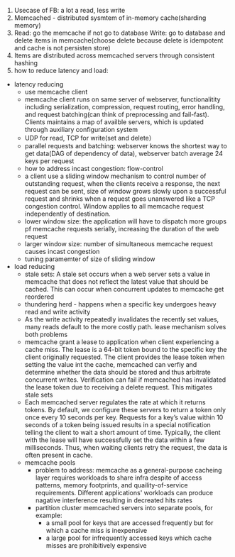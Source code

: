 1. Usecase of FB: a lot a read, less write
2. Memcached - distributed sysmtem of in-memory cache(sharding memory)
3. Read: go the memcache if not go to database
   Write: go to database and delete items in memcache(choose delete because delete is idempotent and cache is not persisten store) 
4. Items are distributed across memcached servers through consistent hashing
5. how to reduce latency and load:
- latency reducing
  - use memcache client
  - memcache client runs on same server of webserver, functionalitity including serialization, compression, request routing, error handling, and request batching(can think of preprocessing and fail-fast). Clients maintains a map of availble servers, which is updated through auxiliary configuration system
  - UDP for read, TCP for write(set and delete）
  - parallel requests and batching: webserver knows the shortest way to get data(DAG of dependency of data), webserver batch average 24 keys per request
  - how to address incast congestion: flow-control
  - a client use a sliding window mechanism to control number of outstanding request, when the clients receive a response, the next request can be sent, size of window grows slowly upon a successful request and shrinks when a request goes unanswered like a TCP congestion control. Window applies to all memcache request independently of destination.
  - lower window size: the application will have to dispatch more groups pf memcache requests serially, increasing the duration of the web request
  - larger window size: number of simultaneous memcache request causes incast congestion
  - tuning paramemter of size of sliding window
- load reducing
  - stale sets: A stale set occurs when a web server sets a value in memcache that does not reflect the latest value that should be cached. This can occur when concurrent updates to memcache get reordered
  - thundering herd - happens when a specific key undergoes heavy read and write activity
  - As the write activity repeatedly invalidates the recently set values, many reads default to the more costly
path. lease mechanism solves both problems
  - memcache grant a lease to application when client experiencing a cache miss. The lease is a 64-bit token bound to the specific key the client originally requested. The client provides the lease token when setting the value int the cache, memcached can verfiy and determine whether the data should be stored and thus arbitrate concurrent writes. Verification can fail if memcached has invalidated the lease token due to receiving a delete request. This mitigates stale sets
  - Each memcached server regulates the rate at which it returns tokens. By default, we configure these servers to return a token only once every 10 seconds per key. Requests for a key’s value within 10 seconds of a token being issued results in a special notification telling the client to wait a short amount of time. Typically, the client with the lease will have successfully set the data within a few milliseconds. Thus, when waiting clients retry the request, the data is often present in cache.
  - memcache pools
    - problem to address: memcache as a general-purpose cacheing layer requires workloads to share infra despite of access patterns, memory footprints, and quaility-of-service requirements. Different applications' workloads can produce nagative interference resulting in decreated hits rates
     - partition cluster memcached servers into separate pools, for example:
       - a small pool for keys that are accessed frequently but for which a cache miss is inexpensive
       - a large pool for infrequently accessed keys which cache misses are prohibitively expensive


 
